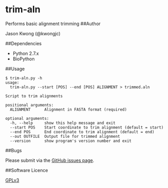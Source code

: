 # trim-aln
Performs basic alignment trimming
##Author

Jason Kwong (@kwongjc)

##Dependencies
* Python 2.7.x
* BioPython

##Usage

```
$ trim-aln.py -h
usage: 
  trim-aln.py --start [POS] --end [POS] ALIGNMENT > trimmed.aln

Script to trim alignments

positional arguments:
  ALIGNMENT      Alignment in FASTA format (required)

optional arguments:
  -h, --help     show this help message and exit
  --start POS    Start coordinate to trim alignment (default = start)
  --end POS      End coordinate to trim alignment (default = end)
  --out OUTFILE  Output file for trimmed alignment
  --version      show program's version number and exit
```

##Bugs

Please submit via the [GitHub issues page](https://github.com/kwongj/trim-aln/issues).  

##Software Licence

[GPLv3](https://github.com/kwongj/trim-aln/blob/master/LICENSE)
